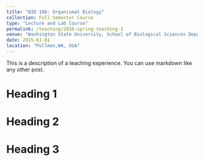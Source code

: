 ```yaml
---
title: "BIO 106: Organismal Biology"
collection: Full Semester Course
type: "Lecture and Lab Course"
permalink: /teaching/2016-spring-teaching-1
venue: "Washington State University, School of Biological Sciences Department"
date: 2015-01-01
location: "Pullman,WA, USA"
---
```


This is a description of a teaching experience. You can use markdown like any other post.

Heading 1
======

Heading 2
======

Heading 3
======
